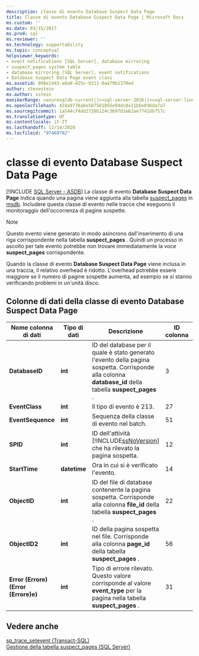 ```yaml
---
description: classe di evento Database Suspect Data Page
title: Classe di evento Database Suspect Data Page | Microsoft Docs
ms.custom: ''
ms.date: 03/15/2017
ms.prod: sql
ms.reviewer: ''
ms.technology: supportability
ms.topic: conceptual
helpviewer_keywords:
- event notifications [SQL Server], database mirroring
- suspect_pages system table
- database mirroring [SQL Server], event notifications
- Database Suspect Data Page event class
ms.assetid: 098e1443-a8a0-425c-9311-0a479b1370ed
author: stevestein
ms.author: sstein
monikerRange: =azuresqldb-current||>=sql-server-2016||>=sql-server-linux-2017||=azuresqldb-mi-current
ms.openlocfilehash: 42da9776abe587581855e94dc0a11bbe036da7a7
ms.sourcegitcommit: 1a544cf4dd2720b124c3697d1e62ae7741db757c
ms.translationtype: HT
ms.contentlocale: it-IT
ms.lasthandoff: 12/14/2020
ms.locfileid: "97469792"
---
```

# <a name="database-suspect-data-page-event-class"></a>classe di evento Database Suspect Data Page
[!INCLUDE [SQL Server - ASDB](../../includes/applies-to-version/sql-asdb.md)]
  La classe di evento **Database Suspect Data Page** indica quando una pagina viene aggiunta alla tabella [suspect_pages](../../relational-databases/system-tables/suspect-pages-transact-sql.md) in [msdb](../../relational-databases/databases/msdb-database.md). Includere questa classe di evento nelle tracce che eseguono il monitoraggio dell'occorrenza di pagine sospette.  
  
> [!NOTE]  
>  Questo evento viene generato in modo asincrono dall'inserimento di una riga corrispondente nella tabella **suspect_pages** . Quindi un processo in ascolto per tale evento potrebbe non trovare immediatamente la voce **suspect_pages** corrispondente.  
  
 Quando la classe di evento **Database Suspect Data Page** viene inclusa in una traccia, il relativo overhead è ridotto. L'overhead potrebbe essere maggiore se il numero di pagine sospette aumenta, ad esempio se si stanno verificando problemi in un'unità disco.  
  
## <a name="database-suspect-data-page-event-class-data-columns"></a>Colonne di dati della classe di evento Database Suspect Data Page  
  
|Nome colonna di dati|Tipo di dati|Descrizione|ID colonna|Filtrabile|  
|----------------------|---------------|-----------------|---------------|----------------|  
|**DatabaseID**|**int**|ID del database per il quale è stato generato l'evento della pagina sospetta. Corrisponde alla colonna **database_id** della tabella **suspect_pages** .|3|Sì|  
|**EventClass**|**int**|Il tipo di evento è 213.|27|No|  
|**EventSequence**|**int**|Sequenza della classe di evento nel batch.|51|No|  
|**SPID**|**int**|ID dell'attività [!INCLUDE[ssNoVersion](../../includes/ssnoversion-md.md)] che ha rilevato la pagina sospetta.|12|Sì|  
|**StartTime**|**datetime**|Ora in cui si è verificato l'evento.|14|Sì|  
|**ObjectID**|**int**|ID del file di database contenente la pagina sospetta. Corrisponde alla colonna **file_id** della tabella **suspect_pages** .|22|Sì|  
|**ObjectID2**|**int**|ID della pagina sospetta nel file. Corrisponde alla colonna **page_id** della tabella **suspect_pages** .|56|Sì|  
|**Error (Errore) (Error (Errore)e)**|**int**|Tipo di errore rilevato. Questo valore corrisponde al valore **event_type** per la pagina nella tabella **suspect_pages** .|31|Sì|  
  
## <a name="see-also"></a>Vedere anche  
 [sp_trace_setevent &#40;Transact-SQL&#41;](../../relational-databases/system-stored-procedures/sp-trace-setevent-transact-sql.md)   
 [Gestione della tabella suspect_pages &#40;SQL Server&#41;](../../relational-databases/backup-restore/manage-the-suspect-pages-table-sql-server.md)  
  
  
